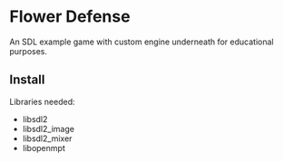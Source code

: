 Flower Defense
==============

An SDL example game with custom engine underneath for educational purposes.

Install
-------

Libraries needed:

- libsdl2
- libsdl2_image
- libsdl2_mixer
- libopenmpt


